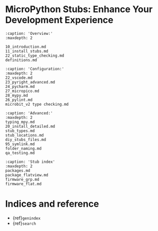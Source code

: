 # MicroPython Stubs: Enhance Your Development Experience

```{toctree}
:caption: 'Overview:'
:maxdepth: 2

10_introduction.md
11_install_stubs.md
22_static_type_checking.md
definitions.md
```

```{toctree}
:caption: 'Configuration:'
:maxdepth: 2
22_vscode.md
23_pyright_advanced.md
24_pycharm.md
27_micropico.md
28_mypy.md
26_pylint.md
microbit_v2 type checking.md
```

```{toctree}
:caption: 'Advanced:'
:maxdepth: 2
typing_mpy.md
20_install_detailed.md
stub_types.md
stub_locations.md
diy_stubs_files.md
95_symlink.md
folder_naming.md
qa_testing.md
```

```{toctree}
:caption: 'Stub index'
:maxdepth: 2
packages.md
package_flatview.md
firmware_grp.md
firmware_flat.md

```

# Indices and reference

- {ref}`genindex`
- {ref}`search`

<!-- - {ref}`modindex` -->